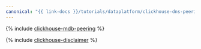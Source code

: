 ```yaml
---
canonical: "{{ link-docs }}/tutorials/dataplatform/clickhouse-dns-peering"
---
```


{% include [clickhouse-mdb-peering](../../_tutorials/infrastructure/mdb-dns-peering/clickhouse-dns-peering.md) %}

{% include [clickhouse-disclaimer](../../_includes/clickhouse-disclaimer.md) %}